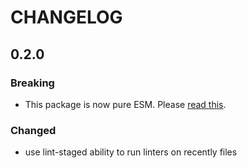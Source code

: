 # CHANGELOG

## 0.2.0
### Breaking
- This package is now pure ESM. Please [read this](https://gist.github.com/sindresorhus/a39789f98801d908bbc7ff3ecc99d99c).
### Changed
- use lint-staged ability to run linters on recently files